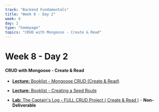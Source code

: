 ```yaml
---
track: "Backend Fundamentals"
title: "Week 8 - Day 2"
week: 8
day: 2
type: "homepage"
topics: "CRUD with Mongoose - Create & Read"
---
```


# Week 8 - Day 2

#### CRUD with Mongoose - Create & Read

- [**Lecture:** Booklist - Mongoose CRUD (Create & Read)](/backend-fundamentals/week-8/day-2/lecture-materials/crud-app-with-mongoose-1)

- [**Lecture:** Booklist - Creating a Seed Route](/backend-fundamentals/week-8/day-2/lecture-materials/creating-a-seed-route)

- [**Lab:** The Captain's Log - FULL CRUD Project ( Create & Read )](/backend-fundamentals/week-8/day-2/labs/the-captains-log) - **Non-Deliverable**



